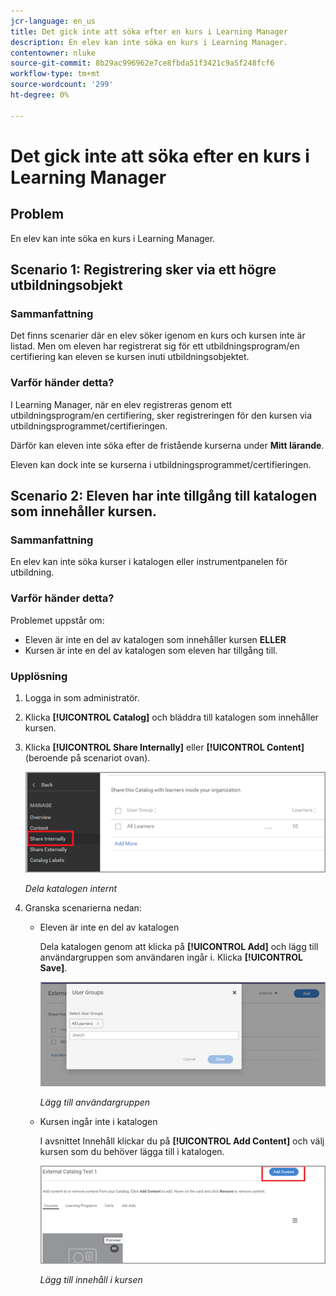 ```yaml
---
jcr-language: en_us
title: Det gick inte att söka efter en kurs i Learning Manager
description: En elev kan inte söka en kurs i Learning Manager.
contentowner: nluke
source-git-commit: 8b29ac996962e7ce8fbda51f3421c9a5f248fcf6
workflow-type: tm+mt
source-wordcount: '299'
ht-degree: 0%

---
```




# Det gick inte att söka efter en kurs i Learning Manager

## Problem

En elev kan inte söka en kurs i Learning Manager.

## Scenario 1: Registrering sker via ett högre utbildningsobjekt

### Sammanfattning

Det finns scenarier där en elev söker igenom en kurs och kursen inte är listad. Men om eleven har registrerat sig för ett utbildningsprogram/en certifiering kan eleven se kursen inuti utbildningsobjektet.

### Varför händer detta?

I Learning Manager, när en elev registreras genom ett utbildningsprogram/en certifiering, sker registreringen för den kursen via utbildningsprogrammet/certifieringen.

Därför kan eleven inte söka efter de fristående kurserna under **Mitt lärande**.

Eleven kan dock inte se kurserna i utbildningsprogrammet/certifieringen.

## Scenario 2: Eleven har inte tillgång till katalogen som innehåller kursen.

### Sammanfattning

En elev kan inte söka kurser i katalogen eller instrumentpanelen för utbildning.

### Varför händer detta?

Problemet uppstår om:

* Eleven är inte en del av katalogen som innehåller kursen **ELLER**
* Kursen är inte en del av katalogen som eleven har tillgång till.

### Upplösning

1. Logga in som administratör.

1. Klicka **[!UICONTROL Catalog]** och bläddra till katalogen som innehåller kursen.
1. Klicka **[!UICONTROL Share Internally]** eller **[!UICONTROL Content]** (beroende på scenariot ovan).

   ![](assets/cp-share-internally.png)

   *Dela katalogen internt*

1. Granska scenarierna nedan:

   * Eleven är inte en del av katalogen

     Dela katalogen genom att klicka på **[!UICONTROL Add]** och lägg till användargruppen som användaren ingår i. Klicka **[!UICONTROL Save]**.

     ![](assets/cp-add-user-group.png)

     *Lägg till användargruppen*

   * Kursen ingår inte i katalogen

     I avsnittet Innehåll klickar du på **[!UICONTROL Add Content]** och välj kursen som du behöver lägga till i katalogen.

     ![](assets/cp-add-content.png)

     *Lägg till innehåll i kursen*

